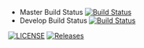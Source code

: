 - Master Build Status [![Build Status](https://travis-ci.org/RoanCreed7/sem.svg?branch=master)](https://travis-ci.org/RoanCreed7/sem)
- Develop Build Status [![Build Status](https://travis-ci.com/RoanCreed7/sem.svg?branch=develop)](https://travis-ci.com/RoanCreed7/sem)


[![LICENSE](https://img.shields.io/github/license/RoanCreed7/sem.svg?style=flat-square)](https://github.com/RoanCreed7/sem/blob/master/LICENSE)
[![Releases](https://img.shields.io/github/release/RoanCreed7/sem/all.svg?style=flat-square)](https://github.com/RoanCreed7/sem/releases)
